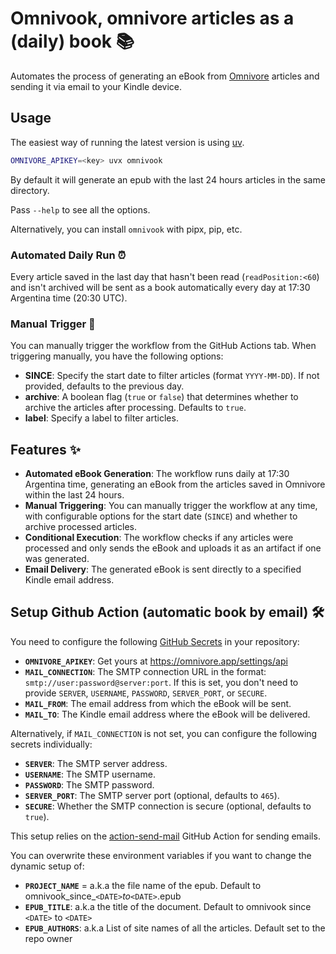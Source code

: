# Omnivook, omnivore articles as a (daily) book 📚

Automates the process of generating an eBook from [Omnivore](https://omnivore.app/) articles and sending it via email to your Kindle device.


## Usage

The easiest way of running the latest version is using [uv](https://docs.astral.sh/uv/getting-started/installation/). 

```bash
OMNIVORE_APIKEY=<key> uvx omnivook
```

By default it will generate an epub with the last 24 hours articles in the same directory.  

Pass `--help` to see all the options.


Alternatively, you can install `omnivook` with pipx, pip, etc. 


### Automated Daily Run ⏰



Every article saved in the last day that hasn't been read (`readPosition:<60`) and isn't archived will be sent as a book automatically every day at 17:30 Argentina time (20:30 UTC). 

### Manual Trigger 🔧

You can manually trigger the workflow from the GitHub Actions tab. When triggering manually, you have the following options:

- **SINCE**: Specify the start date to filter articles (format `YYYY-MM-DD`). If not provided, defaults to the previous day.
- **archive**: A boolean flag (`true` or `false`) that determines whether to archive the articles after processing. Defaults to `true`.
- **label**: Specify a label to filter articles.

## Features ✨

- **Automated eBook Generation**: The workflow runs daily at 17:30 Argentina time, generating an eBook from the articles saved in Omnivore within the last 24 hours.
- **Manual Triggering**: You can manually trigger the workflow at any time, with configurable options for the start date (`SINCE`) and whether to archive processed articles.
- **Conditional Execution**: The workflow checks if any articles were processed and only sends the eBook and uploads it as an artifact if one was generated.
- **Email Delivery**: The generated eBook is sent directly to a specified Kindle email address.


## Setup Github Action (automatic book by email) 🛠️

You need to configure the following [GitHub Secrets](https://docs.github.com/en/actions/security-for-github-actions/security-guides/using-secrets-in-github-actions) in your repository:

- **`OMNIVORE_APIKEY`**: Get yours at https://omnivore.app/settings/api 
- **`MAIL_CONNECTION`**: The SMTP connection URL in the format: `smtp://user:password@server:port`. If this is set, you don't need to provide `SERVER`, `USERNAME`, `PASSWORD`, `SERVER_PORT`, or `SECURE`.
- **`MAIL_FROM`**: The email address from which the eBook will be sent.
- **`MAIL_TO`**: The Kindle email address where the eBook will be delivered.

Alternatively, if `MAIL_CONNECTION` is not set, you can configure the following secrets individually:

- **`SERVER`**: The SMTP server address.
- **`USERNAME`**: The SMTP username.
- **`PASSWORD`**: The SMTP password.
- **`SERVER_PORT`**: The SMTP server port (optional, defaults to `465`).
- **`SECURE`**: Whether the SMTP connection is secure (optional, defaults to `true`).

This setup relies on the [action-send-mail](https://github.com/dawidd6/action-send-mail) GitHub Action for sending emails.

You can overwrite these environment variables if you want to change the dynamic setup of:
- **`PROJECT_NAME`** = a.k.a the file name of the epub. Default to omnivook_since_`<DATE>`_to_`<DATE>`.epub
- **`EPUB_TITLE`**: a.k.a the title of the document. Default to omnivook since `<DATE>` to `<DATE>`
- **`EPUB_AUTHORS`**: a.k.a  List of site names of all the articles. Default set to the repo owner
